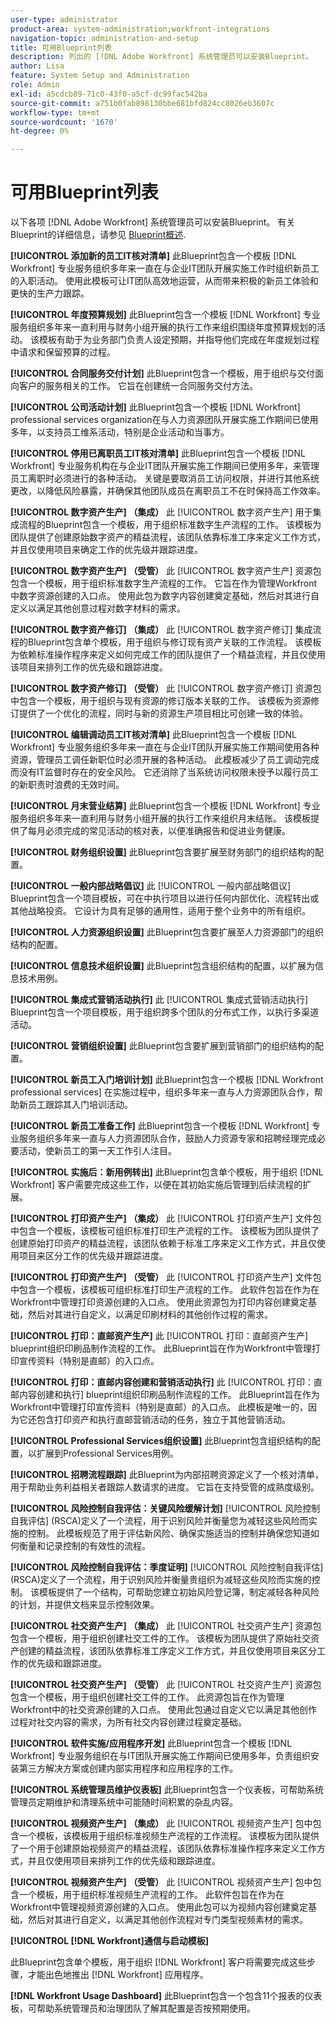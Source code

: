 ```yaml
---
user-type: administrator
product-area: system-administration;workfront-integrations
navigation-topic: administration-and-setup
title: 可用Blueprint列表
description: 列出的 [!DNL Adobe Workfront] 系统管理员可以安装Blueprint。
author: Lisa
feature: System Setup and Administration
role: Admin
exl-id: a5cdcb89-71c0-43f0-a5cf-dc99fac542ba
source-git-commit: a751b0fab898130bbe681bfd824cc8026eb3607c
workflow-type: tm+mt
source-wordcount: '1670'
ht-degree: 0%

---
```


# 可用Blueprint列表

以下各项 [!DNL Adobe Workfront] 系统管理员可以安装Blueprint。 有关Blueprint的详细信息，请参见 [Blueprint概述](/help/quicksilver/administration-and-setup/blueprints/blueprints-overview.md).

**[!UICONTROL 添加新的员工IT核对清单]**
此Blueprint包含一个模板 [!DNL Workfront] 专业服务组织多年来一直在与企业IT团队开展实施工作时组织新员工的入职活动。 使用此模板可让IT团队高效地运营，从而带来积极的新员工体验和更快的生产力跟踪。

**[!UICONTROL 年度预算规划]**
此Blueprint包含一个模板 [!DNL Workfront] 专业服务组织多年来一直利用与财务小组开展的执行工作来组织围绕年度预算规划的活动。 该模板有助于为业务部门负责人设定预期，并指导他们完成在年度规划过程中请求和保留预算的过程。

**[!UICONTROL 合同服务交付计划]**
此Blueprint包含一个模板，用于组织与交付面向客户的服务相关的工作。 它旨在创建统一合同服务交付方法。

**[!UICONTROL 公司活动计划]**
此Blueprint包含一个模板 [!DNL Workfront] professional services organization在与人力资源团队开展实施工作期间已使用多年，以支持员工维系活动，特别是企业活动和当事方。

**[!UICONTROL 停用已离职员工IT核对清单]**
此Blueprint包含一个模板 [!DNL Workfront] 专业服务机构在与企业IT团队开展实施工作期间已使用多年，来管理员工离职时必须进行的各种活动。 关键是要取消员工访问权限，并进行其他系统更改，以降低风险暴露，并确保其他团队成员在离职员工不在时保持高工作效率。

**[!UICONTROL 数字资产生产] （集成）**
此 [!UICONTROL 数字资产生产] 用于集成流程的Blueprint包含一个模板，用于组织标准数字生产流程的工作。 该模板为团队提供了创建原始数字资产的精益流程，该团队依靠标准工序来定义工作方式，并且仅使用项目来确定工作的优先级并跟踪进度。

**[!UICONTROL 数字资产生产] （受管）**
此 [!UICONTROL 数字资产生产] 资源包包含一个模板，用于组织标准数字生产流程的工作。 它旨在作为管理Workfront中数字资源创建的入口点。 使用此包为数字内容创建奠定基础，然后对其进行自定义以满足其他创意过程对数字材料的需求。

**[!UICONTROL 数字资产修订] （集成）**
此 [!UICONTROL 数字资产修订] 集成流程的Blueprint包含单个模板，用于组织与修订现有资产关联的工作流程。 该模板为依赖标准操作程序来定义如何完成工作的团队提供了一个精益流程，并且仅使用该项目来排列工作的优先级和跟踪进度。

**[!UICONTROL 数字资产修订] （受管）**
此 [!UICONTROL 数字资产修订] 资源包中包含一个模板，用于组织与现有资源的修订版本关联的工作。 该模板为资源修订提供了一个优化的流程，同时与新的资源生产项目相比可创建一致的体验。

**[!UICONTROL 编辑调动员工IT核对清单]**
此Blueprint包含一个模板 [!DNL Workfront] 专业服务组织多年来一直在与企业IT团队开展实施工作期间使用各种资源，管理员工调任新职位时必须开展的各种活动。 此模板减少了员工调动完成而没有IT监督时存在的安全风险。 它还消除了当系统访问权限未授予以履行员工的新职责时浪费的无效时间。

**[!UICONTROL 月末营业结算]**
此Blueprint包含一个模板 [!DNL Workfront] 专业服务组织多年来一直利用与财务小组开展的执行工作来组织月末结账。 该模板提供了每月必须完成的常见活动的核对表，以便准确报告和促进业务健康。

**[!UICONTROL 财务组织设置]**
此Blueprint包含要扩展至财务部门的组织结构的配置。

**[!UICONTROL 一般内部战略倡议]**
此 [!UICONTROL 一般内部战略倡议] Blueprint包含一个项目模板，可在中执行项目以进行任何内部优化、流程转出或其他战略投资。 它设计为具有足够的通用性，适用于整个业务中的所有组织。

**[!UICONTROL 人力资源组织设置]**
此Blueprint包含要扩展至人力资源部门的组织结构的配置。

**[!UICONTROL 信息技术组织设置]**
此Blueprint包含组织结构的配置，以扩展为信息技术用例。

**[!UICONTROL 集成式营销活动执行]**
此 [!UICONTROL 集成式营销活动执行] Blueprint包含一个项目模板，用于组织跨多个团队的分布式工作，以执行多渠道活动。

**[!UICONTROL 营销组织设置]**
此Blueprint包含要扩展到营销部门的组织结构的配置。

**[!UICONTROL 新员工入门培训计划]**
此Blueprint包含一个模板 [!DNL Workfront professional services] 在实施过程中，组织多年来一直与人力资源团队合作，帮助新员工跟踪其入门培训活动。

**[!UICONTROL 新员工准备工作]**
此Blueprint包含一个模板 [!DNL Workfront] 专业服务组织多年来一直与人力资源团队合作，鼓励人力资源专家和招聘经理完成必要活动，使新员工的第一天工作引人注目。

**[!UICONTROL 实施后：新用例转出]**
此Blueprint包含单个模板，用于组织 [!DNL Workfront] 客户需要完成这些工作，以便在其初始实施后管理到后续流程的扩展。

**[!UICONTROL 打印资产生产] （集成）**
此 [!UICONTROL 打印资产生产] 文件包中包含一个模板，该模板可组织标准打印生产流程的工作。 该模板为团队提供了创建原始打印资产的精益流程，该团队依赖于标准工序来定义工作方式，并且仅使用项目来区分工作的优先级并跟踪进度。

**[!UICONTROL 打印资产生产] （受管）**
此 [!UICONTROL 打印资产生产] 文件包中包含一个模板，该模板可组织标准打印生产流程的工作。 此软件包旨在作为在Workfront中管理打印资源创建的入口点。 使用此资源包为打印内容创建奠定基础，然后对其进行自定义，以满足印刷材料的其他创作过程的需求。

**[!UICONTROL 打印：直邮资产生产]**
此 [!UICONTROL 打印：直邮资产生产] blueprint组织印刷品制作流程的工作。 此Blueprint旨在作为Workfront中管理打印宣传资料（特别是直邮）的入口点。

**[!UICONTROL 打印：直邮内容创建和营销活动执行]**
此 [!UICONTROL 打印：直邮内容创建和执行] blueprint组织印刷品制作流程的工作。 此Blueprint旨在作为Workfront中管理打印宣传资料（特别是直邮）的入口点。 此模板是唯一的，因为它还包含打印资产和执行直邮营销活动的任务，独立于其他营销活动。

**[!UICONTROL Professional Services组织设置]**
此Blueprint包含组织结构的配置，以扩展到Professional Services用例。

**[!UICONTROL 招聘流程跟踪]**
此Blueprint为内部招聘资源定义了一个核对清单，用于帮助业务利益相关者跟踪人数请求的进度。 它旨在支持受管的成熟度级别。

**[!UICONTROL 风险控制自我评估：关键风险缓解计划]**
[!UICONTROL 风险控制自我评估] (RSCA)定义了一个流程，用于识别风险并衡量您为减轻这些风险而实施的控制。 此模板规范了用于评估新风险、确保实施适当的控制并确保您知道如何衡量和记录控制的有效性的流程。

**[!UICONTROL 风险控制自我评估：季度证明]**
[!UICONTROL 风险控制自我评估] (RSCA)定义了一个流程，用于识别风险并衡量贵组织为减轻这些风险而实施的控制。 该模板提供了一个结构，可帮助您建立初始风险登记簿，制定减轻各种风险的计划，并提供文档来显示控制效果。

**[!UICONTROL 社交资产生产] （集成）**
此 [!UICONTROL 社交资产生产] 资源包包含一个模板，用于组织创建社交工件的工作。 该模板为团队提供了原始社交资产创建的精益流程，该团队依靠标准工序定义工作方式，并且仅使用项目来区分工作的优先级和跟踪进度。

**[!UICONTROL 社交资产生产] （受管）**
此 [!UICONTROL 社交资产生产] 资源包包含一个模板，用于组织创建社交工件的工作。 此资源包旨在作为管理Workfront中的社交资源创建的入口点。 使用此包通过自定义它以满足其他创作过程对社交内容的需求，为所有社交内容创建过程奠定基础。

**[!UICONTROL 软件实施/应用程序开发]**
此Blueprint包含一个模板 [!DNL Workfront] 专业服务组织在与IT团队开展实施工作期间已使用多年，负责组织安装第三方解决方案或创建内部实用程序和应用程序的工作。

**[!UICONTROL 系统管理员维护仪表板]**
此Blueprint包含一个仪表板，可帮助系统管理员定期维护和清理系统中可能随时间积累的杂乱内容。

**[!UICONTROL 视频资产生产] （集成）**
此 [!UICONTROL 视频资产生产] 包中包含一个模板，该模板用于组织标准视频生产流程的工作流程。 该模板为团队提供了一个用于创建原始视频资产的精益流程，该团队依靠标准操作程序来定义工作方式，并且仅使用项目来排列工作的优先级和跟踪进度。

**[!UICONTROL 视频资产生产] （受管）**
此 [!UICONTROL 视频资产生产] 包中包含一个模板，用于组织标准视频生产流程的工作。 此软件包旨在作为在Workfront中管理视频资源创建的入口点。 使用此包可以为视频内容创建奠定基础，然后对其进行自定义，以满足其他创作流程对专门类型视频素材的需求。

**[!UICONTROL [!DNL Workfront]通信与启动模板]**

此Blueprint包含单个模板，用于组织 [!DNL Workfront] 客户将需要完成这些步骤，才能出色地推出 [!DNL Workfront] 应用程序。

**[!DNL Workfront Usage Dashboard]**
此Blueprint包含一个包含11个报表的仪表板，可帮助系统管理员和治理团队了解其配置是否按预期使用。
